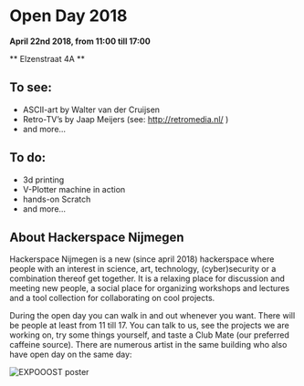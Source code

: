 # Open Day 2018

**April 22nd 2018, from 11:00 till 17:00**

** Elzenstraat 4A **

## To see:

* ASCII-art by Walter van der Cruijsen
* Retro-TV’s by Jaap Meijers (see: http://retromedia.nl/ )
* and more...

## To do:
* 3d printing
* V-Plotter machine in action
* hands-on Scratch
* and more...

## About Hackerspace Nijmegen
Hackerspace Nijmegen is a new (since april 2018) hackerspace where people with an interest in science, art, technology, (cyber)security or a combination thereof get together. It is a relaxing place for discussion and meeting new people, a social place for organizing workshops and lectures and a tool collection for collaborating on cool projects.

During the open day you can walk in and out whenever you want. There will be people at least from 11 till 17. You can talk to us, see the projects we are working on, try some things yourself, and taste a Club Mate (our preferred caffeine source). There are numerous artist in the same building who also have open day on the same day:

![EXPOOOST poster](http://www.hackerspacenijmegen.nl/wp-content/uploads/2018/04/Flyer1k-722x1024.jpg "Logo Title Text 1")
